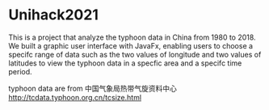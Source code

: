 # Unihack2021

This is a project that analyze the typhoon data in China from 1980 to 2018. We built a graphic user interface with JavaFx, enabling users to choose a specifc range of data such as the two values of longitude and two values of latitudes to view the typhoon data in a specfic area and a specifc time period. 

typhoon data are from 中国气象局热带气旋资料中心
http://tcdata.typhoon.org.cn/tcsize.html
